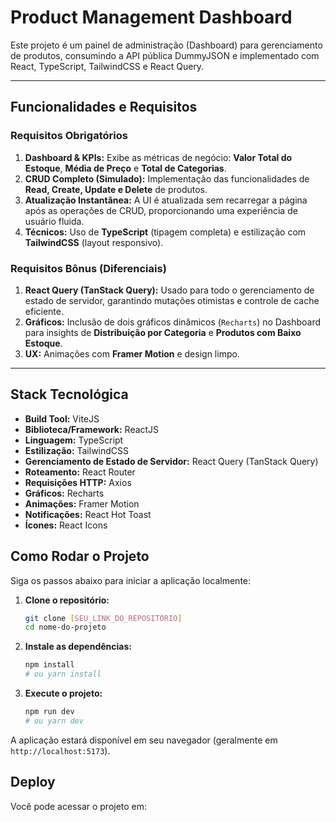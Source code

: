 # Product Management Dashboard

Este projeto é um painel de administração (Dashboard) para gerenciamento de produtos, consumindo a API pública DummyJSON e implementado com React, TypeScript, TailwindCSS e React Query.

---

## Funcionalidades e Requisitos

### Requisitos Obrigatórios

1.  **Dashboard & KPIs:** Exibe as métricas de negócio: **Valor Total do Estoque**, **Média de Preço** e **Total de Categorias**.
2.  **CRUD Completo (Simulado):** Implementação das funcionalidades de **Read, Create, Update e Delete** de produtos.
3.  **Atualização Instantânea:** A UI é atualizada sem recarregar a página após as operações de CRUD, proporcionando uma experiência de usuário fluida.
4.  **Técnicos:** Uso de **TypeScript** (tipagem completa) e estilização com **TailwindCSS** (layout responsivo).

### Requisitos Bônus (Diferenciais)

1.  **React Query (TanStack Query):** Usado para todo o gerenciamento de estado de servidor, garantindo mutações otimistas e controle de cache eficiente.
2.  **Gráficos:** Inclusão de dois gráficos dinâmicos (`Recharts`) no Dashboard para insights de **Distribuição por Categoria** e **Produtos com Baixo Estoque**.
3.  **UX:** Animações com **Framer Motion** e design limpo.

---

## Stack Tecnológica

* **Build Tool:** ViteJS
* **Biblioteca/Framework:** ReactJS
* **Linguagem:** TypeScript
* **Estilização:** TailwindCSS
* **Gerenciamento de Estado de Servidor:** React Query (TanStack Query)
* **Roteamento:** React Router
* **Requisições HTTP:** Axios
* **Gráficos:** Recharts
* **Animações:** Framer Motion
* **Notificações:** React Hot Toast
* **Ícones:** React Icons

## Como Rodar o Projeto

Siga os passos abaixo para iniciar a aplicação localmente:

1.  **Clone o repositório:**
    ```bash
    git clone [SEU_LINK_DO_REPOSITÓRIO]
    cd nome-do-projeto
    ```

2.  **Instale as dependências:**
    ```bash
    npm install
    # ou yarn install
    ```

3.  **Execute o projeto:**
    ```bash
    npm run dev
    # ou yarn dev
    ```

A aplicação estará disponível em seu navegador (geralmente em `http://localhost:5173`).

## Deploy

Você pode acessar o projeto em: 
